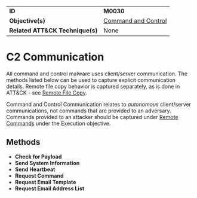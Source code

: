 |||
|---------|------------------------|
|**ID**|**M0030**|
|**Objective(s)**|[Command and Control](https://github.com/MBCProject/mbc-markdown/tree/master/command-and-control)|
|**Related ATT&CK Technique(s)**|None|

C2 Communication
================
All command and control malware uses client/server communication. The methods listed below can be used to capture explicit communication details. Remote file copy behavior is captured separately, as is done in ATT&CK - see [Remote File Copy](https://github.com/MBCProject/mbc-markdown/blob/master/command-and-control/remote-file-copy.md).

Command and Control Communication relates to *autonomous* client/server communications, not commands that are provided to an adversary. Commands provided to an attacker should be captured under [Remote Commands](https://github.com/MBCProject/mbc-markdown/blob/master/execution/remote-commands.md) under the Execution objective.

Methods
-------
* **Check for Payload**
* **Send System Information**
* **Send Heartbeat**
* **Request Command**
* **Request Email Template**
* **Request Email Address List**